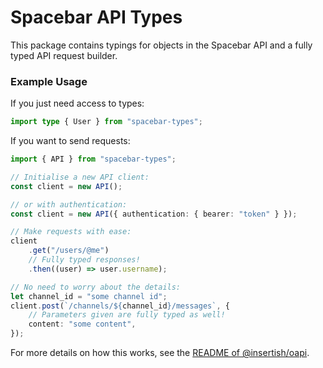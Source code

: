 # Spacebar API Types

This package contains typings for objects in the Spacebar API and a fully typed API request builder.

### Example Usage

If you just need access to types:

```typescript
import type { User } from "spacebar-types";
```

If you want to send requests:

```typescript
import { API } from "spacebar-types";

// Initialise a new API client:
const client = new API();

// or with authentication:
const client = new API({ authentication: { bearer: "token" } });

// Make requests with ease:
client
    .get("/users/@me")
    // Fully typed responses!
    .then((user) => user.username);

// No need to worry about the details:
let channel_id = "some channel id";
client.post(`/channels/${channel_id}/messages`, {
    // Parameters given are fully typed as well!
    content: "some content",
});
```

For more details on how this works, see the [README of @insertish/oapi](https://github.com/insertish/oapi#example).
